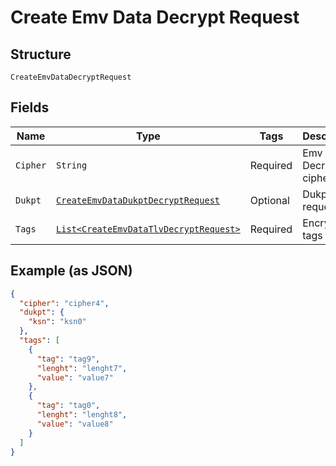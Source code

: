 
# Create Emv Data Decrypt Request

## Structure

`CreateEmvDataDecryptRequest`

## Fields

| Name | Type | Tags | Description | Getter | Setter |
|  --- | --- | --- | --- | --- | --- |
| `Cipher` | `String` | Required | Emv Decrypt cipher type | String getCipher() | setCipher(String cipher) |
| `Dukpt` | [`CreateEmvDataDukptDecryptRequest`](../../doc/models/create-emv-data-dukpt-decrypt-request.md) | Optional | Dukpt data request | CreateEmvDataDukptDecryptRequest getDukpt() | setDukpt(CreateEmvDataDukptDecryptRequest dukpt) |
| `Tags` | [`List<CreateEmvDataTlvDecryptRequest>`](../../doc/models/create-emv-data-tlv-decrypt-request.md) | Required | Encrypted tags list | List<CreateEmvDataTlvDecryptRequest> getTags() | setTags(List<CreateEmvDataTlvDecryptRequest> tags) |

## Example (as JSON)

```json
{
  "cipher": "cipher4",
  "dukpt": {
    "ksn": "ksn0"
  },
  "tags": [
    {
      "tag": "tag9",
      "lenght": "lenght7",
      "value": "value7"
    },
    {
      "tag": "tag0",
      "lenght": "lenght8",
      "value": "value8"
    }
  ]
}
```

